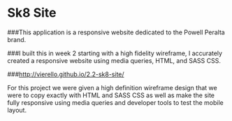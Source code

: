 # Sk8 Site

###This application is a responsive website dedicated to the Powell Peralta brand.

###I built this in week 2 starting with a high fidelity wireframe, I accurately created a responsive website using media queries, HTML, and SASS CSS.

###http://vierello.github.io/2.2-sk8-site/

For this project we were given a high definition wireframe design that we were to copy exactly with HTML and SASS CSS as well as make the site fully responsive using media queries and developer tools to test the mobile layout. 
